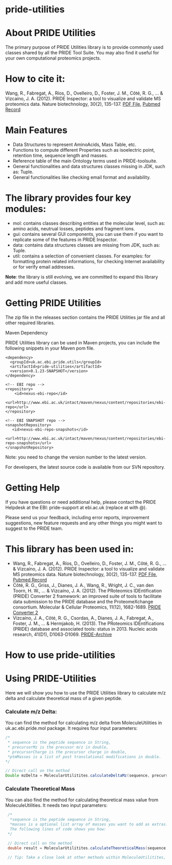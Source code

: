 pride-utilities
===============

# About PRIDE Utilities

The primary purpose of PRIDE Utilities library is to provide commonly used classes shared by all the PRIDE Tool Suite. You may also find it useful for your own computational proteomics projects.

# How to cite it:

Wang, R., Fabregat, A., Ríos, D., Ovelleiro, D., Foster, J. M., Côté, R. G., ... & Vizcaíno, J. A. (2012). PRIDE Inspector: a tool to visualize and validate MS proteomics data. Nature biotechnology, 30(2), 135-137. [PDF File](http://www.nature.com/nbt/journal/v30/n2/pdf/nbt.2112.pdf), [Pubmed Record](http://www.ncbi.nlm.nih.gov/pubmed/22318026)

# Main Features
* Data Structures to represent AminoAcids, Mass Table, etc.
* Functions to compute different Properties such as isoelectric point, retention time, sequence length and masses.
* Reference table of the main Ontology terms used in PRIDE-toolsuite. 
* General functionalities and data structures classes missing in JDK, such as: Tuple.
* General functionalities like checking email format and availability.

# The library provides four key modules:

* mol: contains classes describing entities at the molecular level, such as: amino acids, neutrual losses, peptides and fragment ions.
* gui: contains several GUI components, you can use them if you want to replicate some of the features in PRIDE Inspector.
* data: contains data structures classes are missing from JDK, such as: Tuple.
* util: contains a selection of convenient classes. For examples: for formatting protein related informations, for checking Internet availability or for verify email addresses.

**Note**: the library is still evolving, we are committed to expand this library and add more useful classes.

# Getting PRIDE Utilities

The zip file in the releases section contains the PRIDE Utilities jar file and all other required libraries.

Maven Dependency

PRIDE Utilities library can be used in Maven projects, you can include the following snippets in your Maven pom file.
 
 ```maven
 <dependency>
   <groupId>uk.ac.ebi.pride.utils</groupId>
   <artifactId>pride-utilities</artifactId>
   <version>0.1.23-SNAPSHOT</version>
 </dependency> 
 ```
 ```maven
 <!-- EBI repo -->
 <repository>
     <id>nexus-ebi-repo</id>
     <url>http://www.ebi.ac.uk/intact/maven/nexus/content/repositories/ebi-repo</url>
 </repository>
 
 <!-- EBI SNAPSHOT repo -->
 <snapshotRepository>
    <id>nexus-ebi-repo-snapshots</id>
    <url>http://www.ebi.ac.uk/intact/maven/nexus/content/repositories/ebi-repo-snapshots</url>
 </snapshotRepository>
```
Note: you need to change the version number to the latest version.

For developers, the latest source code is available from our SVN repository.

# Getting Help

If you have questions or need additional help, please contact the PRIDE Helpdesk at the EBI: pride-support at ebi.ac.uk (replace at with @).

Please send us your feedback, including error reports, improvement suggestions, new feature requests and any other things you might want to suggest to the PRIDE team.

# This library has been used in:

* Wang, R., Fabregat, A., Ríos, D., Ovelleiro, D., Foster, J. M., Côté, R. G., ... & Vizcaíno, J. A. (2012). PRIDE Inspector: a tool to visualize and validate MS proteomics data. Nature biotechnology, 30(2), 135-137. [PDF File](http://www.nature.com/nbt/journal/v30/n2/pdf/nbt.2112.pdf), [Pubmed Record](http://www.ncbi.nlm.nih.gov/pubmed/22318026)
* Côté, R. G., Griss, J., Dianes, J. A., Wang, R., Wright, J. C., van den Toorn, H. W., ... & Vizcaíno, J. A. (2012). The PRoteomics IDEntification (PRIDE) Converter 2 framework: an improved suite of tools to facilitate data submission to the PRIDE database and the ProteomeXchange consortium. Molecular & Cellular Proteomics, 11(12), 1682-1689. [PRIDE Converter 2](https://code.google.com/p/pride-converter-2/) 
* Vizcaíno, J. A., Côté, R. G., Csordas, A., Dianes, J. A., Fabregat, A., Foster, J. M., ... & Hermjakob, H. (2013). The PRoteomics IDEntifications (PRIDE) database and associated tools: status in 2013. Nucleic acids research, 41(D1), D1063-D1069. [PRIDE-Archive](http://www.ebi.ac.uk/pride/archive/)

How to use pride-utilities
===============

# Using PRIDE-Utilities 

Here we will show you how to use the PRIDE Utilities library to calculate m/z delta and calculate theoretical mass of a given peptide.

### Calculate m/z Delta:

You can find the method for calculating m/z delta from MoleculeUtilities in uk.ac.ebi.pride.mol package. It requires four input parameters:

```java 
/*
 * sequence is the peptide sequence in String,
 * precursorMz is the precusor m/z in double,
 * precursorCharge is the precursor charge in double,
 *ptmMasses is a list of post translational modifications in double.
*/

// Direct call on the method
Double mzDelta = MolecularUtilitites.calculateDeltaMz(sequence, precursorMz, precursorCharge, ptmMasses);
```

### Calculate Theoretical Mass

You can also find the method for calculating theoretical mass value from MoleculeUtilities. It needs two input parameters:

```java
 /*
  *sequence is the peptide sequence in String,  
  *masses is a optional list array of masses you want to add as extras.
  The following lines of code shows you how:
 */

 // Direct call on the method
 double result = MolecularUtilitites.calculateTheoreticalMass(sequence, masses);

 // Tip: Take a close look at other methods within MoleculeUtilitites, you might find them useful. 
```
